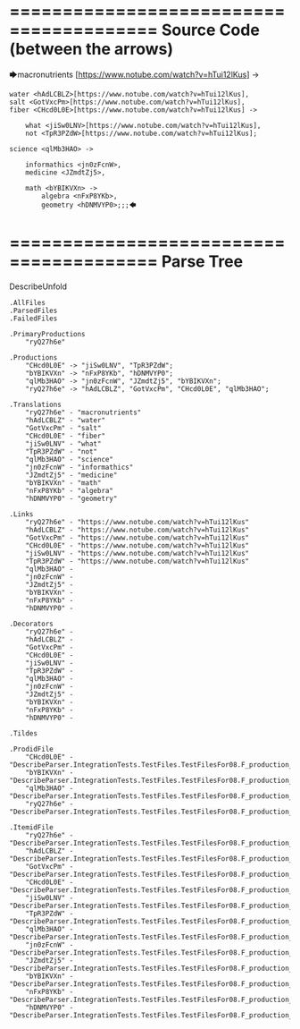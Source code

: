 ========================================
Source Code (between the arrows)
========================================

🡆macronutrients <ryQ27h6e>[https://www.notube.com/watch?v=hTui12lKus] ->

	water <hAdLCBLZ>[https://www.notube.com/watch?v=hTui12lKus],
    salt <GotVxcPm>[https://www.notube.com/watch?v=hTui12lKus],
    fiber <CHcd0L0E>[https://www.notube.com/watch?v=hTui12lKus] ->

        what <jiSw0LNV>[https://www.notube.com/watch?v=hTui12lKus],
        not <TpR3PZdW>[https://www.notube.com/watch?v=hTui12lKus];
	
	science <qlMb3HAO> ->
			
		informathics <jn0zFcnW>,
		medicine <JZmdtZj5>,
		
		math <bYBIKVXn> ->
			algebra <nFxP8YKb>,
			geometry <hDNMVYP0>;;;🡄

========================================
Parse Tree
========================================
DescribeUnfold

    .AllFiles
    .ParsedFiles
    .FailedFiles

    .PrimaryProductions
        "ryQ27h6e" 

    .Productions
        "CHcd0L0E" -> "jiSw0LNV", "TpR3PZdW";
        "bYBIKVXn" -> "nFxP8YKb", "hDNMVYP0";
        "qlMb3HAO" -> "jn0zFcnW", "JZmdtZj5", "bYBIKVXn";
        "ryQ27h6e" -> "hAdLCBLZ", "GotVxcPm", "CHcd0L0E", "qlMb3HAO";

    .Translations
        "ryQ27h6e" - "macronutrients"
        "hAdLCBLZ" - "water"
        "GotVxcPm" - "salt"
        "CHcd0L0E" - "fiber"
        "jiSw0LNV" - "what"
        "TpR3PZdW" - "not"
        "qlMb3HAO" - "science"
        "jn0zFcnW" - "informathics"
        "JZmdtZj5" - "medicine"
        "bYBIKVXn" - "math"
        "nFxP8YKb" - "algebra"
        "hDNMVYP0" - "geometry"

    .Links
        "ryQ27h6e" - "https://www.notube.com/watch?v=hTui12lKus"
        "hAdLCBLZ" - "https://www.notube.com/watch?v=hTui12lKus"
        "GotVxcPm" - "https://www.notube.com/watch?v=hTui12lKus"
        "CHcd0L0E" - "https://www.notube.com/watch?v=hTui12lKus"
        "jiSw0LNV" - "https://www.notube.com/watch?v=hTui12lKus"
        "TpR3PZdW" - "https://www.notube.com/watch?v=hTui12lKus"
        "qlMb3HAO" - 
        "jn0zFcnW" - 
        "JZmdtZj5" - 
        "bYBIKVXn" - 
        "nFxP8YKb" - 
        "hDNMVYP0" - 

    .Decorators
        "ryQ27h6e" - 
        "hAdLCBLZ" - 
        "GotVxcPm" - 
        "CHcd0L0E" - 
        "jiSw0LNV" - 
        "TpR3PZdW" - 
        "qlMb3HAO" - 
        "jn0zFcnW" - 
        "JZmdtZj5" - 
        "bYBIKVXn" - 
        "nFxP8YKb" - 
        "hDNMVYP0" - 

    .Tildes

    .ProdidFile
        "CHcd0L0E" - "DescribeParser.IntegrationTests.TestFiles.TestFilesFor08.F_production_in_production7.ds"
        "bYBIKVXn" - "DescribeParser.IntegrationTests.TestFiles.TestFilesFor08.F_production_in_production7.ds"
        "qlMb3HAO" - "DescribeParser.IntegrationTests.TestFiles.TestFilesFor08.F_production_in_production7.ds"
        "ryQ27h6e" - "DescribeParser.IntegrationTests.TestFiles.TestFilesFor08.F_production_in_production7.ds"

    .ItemidFile
        "ryQ27h6e" - "DescribeParser.IntegrationTests.TestFiles.TestFilesFor08.F_production_in_production7.ds"
        "hAdLCBLZ" - "DescribeParser.IntegrationTests.TestFiles.TestFilesFor08.F_production_in_production7.ds"
        "GotVxcPm" - "DescribeParser.IntegrationTests.TestFiles.TestFilesFor08.F_production_in_production7.ds"
        "CHcd0L0E" - "DescribeParser.IntegrationTests.TestFiles.TestFilesFor08.F_production_in_production7.ds"
        "jiSw0LNV" - "DescribeParser.IntegrationTests.TestFiles.TestFilesFor08.F_production_in_production7.ds"
        "TpR3PZdW" - "DescribeParser.IntegrationTests.TestFiles.TestFilesFor08.F_production_in_production7.ds"
        "qlMb3HAO" - "DescribeParser.IntegrationTests.TestFiles.TestFilesFor08.F_production_in_production7.ds"
        "jn0zFcnW" - "DescribeParser.IntegrationTests.TestFiles.TestFilesFor08.F_production_in_production7.ds"
        "JZmdtZj5" - "DescribeParser.IntegrationTests.TestFiles.TestFilesFor08.F_production_in_production7.ds"
        "bYBIKVXn" - "DescribeParser.IntegrationTests.TestFiles.TestFilesFor08.F_production_in_production7.ds"
        "nFxP8YKb" - "DescribeParser.IntegrationTests.TestFiles.TestFilesFor08.F_production_in_production7.ds"
        "hDNMVYP0" - "DescribeParser.IntegrationTests.TestFiles.TestFilesFor08.F_production_in_production7.ds"


